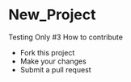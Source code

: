 # New_Project
Testing Only
#3 How to contribute
- Fork this project
- Make your changes
- Submit a pull request
